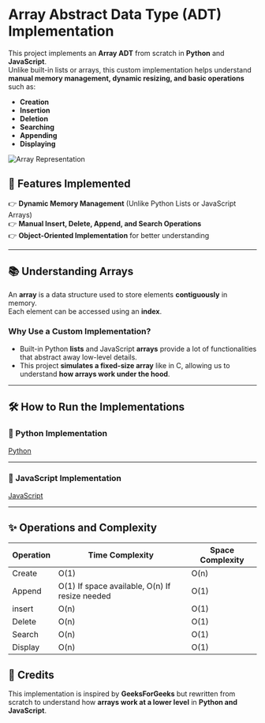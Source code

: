 # Array Abstract Data Type (ADT) Implementation

This project implements an **Array ADT** from scratch in **Python** and **JavaScript**.  
Unlike built-in lists or arrays, this custom implementation helps understand **manual memory management, dynamic resizing, and basic operations** such as:

- **Creation**
- **Insertion**
- **Deletion**
- **Searching**
- **Appending**
- **Displaying**

![Array Representation](https://media.geeksforgeeks.org/wp-content/uploads/20220721080308/array.png)

## 🚀 Features Implemented

👉 **Dynamic Memory Management** (Unlike Python Lists or JavaScript Arrays)  
👉 **Manual Insert, Delete, Append, and Search Operations**  
👉 **Object-Oriented Implementation** for better understanding

---

## 📚 Understanding Arrays

An **array** is a data structure used to store elements **contiguously** in memory.  
Each element can be accessed using an **index**.

### **Why Use a Custom Implementation?**

- Built-in Python **lists** and JavaScript **arrays** provide a lot of functionalities that abstract away low-level details.
- This project **simulates a fixed-size array** like in C, allowing us to understand **how arrays work under the hood**.

---

## 🛠 How to Run the Implementations

### **🔹 Python Implementation**

[Python](./python/array.py)

---

### **🔹 JavaScript Implementation**

[JavaScript](./javascript/array.js)

---

## ✨ Operations and Complexity

| Operation | Time Complexity                                | Space Complexity |
| --------- | ---------------------------------------------- | ---------------- |
| Create    | O(1)                                           | O(n)             |
| Append    | O(1) If space available, O(n) If resize needed | O(1)             |
| insert    | O(n)                                           | O(1)             |
| Delete    | O(n)                                           | O(1)             |
| Search    | O(n)                                           | O(1)             |
| Display   | O(n)                                           | O(1)             |

## 📌 Credits

This implementation is inspired by **GeeksForGeeks** but rewritten from scratch to understand how **arrays work at a lower level** in **Python and JavaScript**.
